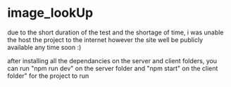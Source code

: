 # image_lookUp

due to the short duration of the test and the shortage of time, i was unable the host the project to the internet 
however the site well be publicly available any time soon :) 

after installing all the dependancies on the server and client folders,
you can run "npm run dev" on the server folder and "npm start" on the client folder" for the 
project to run 
